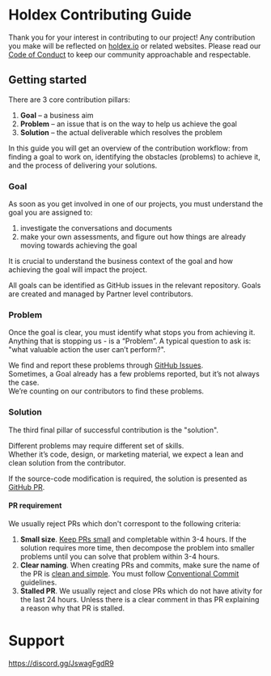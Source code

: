 # Holdex Contributing Guide

Thank you for your interest in contributing to our project! Any contribution you make will be reflected on [holdex.io](https://holdex.io) or related websites. Please read our [Code of Conduct](./CODE_OF_CONDUCT.md) to keep our community approachable and respectable.

## Getting started

There are 3 core contribution pillars:
1. **Goal** – a business aim
2. **Problem** – an issue that is on the way to help us achieve the goal
3. **Solution** –  the actual deliverable which resolves the problem

In this guide you will get an overview of the contribution workflow: from finding a goal to work on, identifying the obstacles (problems) to achieve it, and the process of delivering your solutions.

### Goal

As soon as you get involved in one of our projects, you must understand the goal you are assigned to:
1. investigate the conversations and documents
2. make your own assessments, and figure out how things are already moving towards achieving the goal 

It is crucial to understand the business context of the goal and how achieving the goal will impact the project.

All goals can be identified as GitHub issues in the relevant repository. Goals are created and managed by Partner level contributors.

### Problem
Once the goal is clear, you must identify what stops you from achieving it. Anything that is stopping us - is a “Problem”. A typical question to ask is: "what valuable action the user can’t perform?".

We find and report these problems through [GitHub Issues](https://docs.github.com/en/issues).  
Sometimes, a Goal already has a few problems reported, but it’s not always the case.  
We’re counting on our contributors to find these problems.

### Solution
The third final pillar of successful contribution is the "solution".

Different problems may require different set of skills.  
Whether it’s code, design, or marketing material, we expect a lean and clean solution from the contributor.

If the source-code modification is required, the solution is presented as [GitHub PR](https://docs.github.com/en/pull-requests). 

#### PR requirement
We usually reject PRs which don't correspont to the following criteria:

1. **Small size**. [Keep PRs small](https://artsy.github.io/blog/2021/03/09/strategies-for-small-focused-pull-requests/) and completable within 3-4 hours. If the solution requires more time, then decompose the problem into smaller problems until you can solve that problem within 3-4 hours.
2. **Clear naming**. When creating PRs and commits, make sure the name of the PR is [clean and simple](https://pulsar.apache.org/contribute/develop-semantic-title/#how-to-write-good-pr-titles). You must follow [Conventional Commit](https://www.conventionalcommits.org) guidelines.
3. **Stalled PR**. We usually reject and close PRs which do not have ativity for the last 24 hours. Unless there is a clear comment in thas PR explaining a reason why that PR is stalled.

# Support 
https://discord.gg/JswagFgdR9
